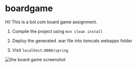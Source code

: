 # boardgame
Hi! This is a bol.com board game assignment.

1. Compile the project using
`mvn clean install`

2. Deploy the generated .war file into tomcats webapps folder

3. Visit `localhost:8080/spring`

![the board game screenshot](https://imgur.com/hONJ37V)



